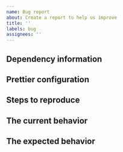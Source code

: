 ```yaml
---
name: Bug report
about: Create a report to help us improve
title: ''
labels: bug
assignees: ''
---
```


## Dependency information

## Prettier configuration

## Steps to reproduce

## The current behavior

## The expected behavior
